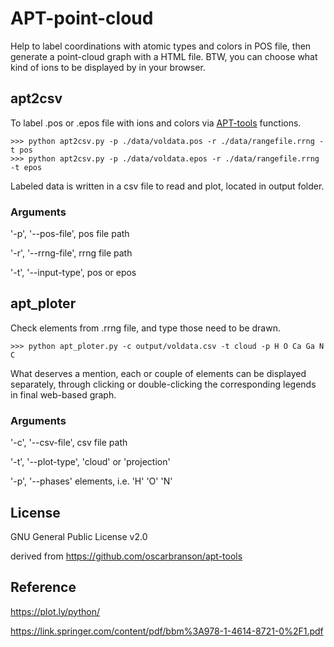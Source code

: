 # APT-point-cloud
Help to label coordinations with atomic types and colors in POS file, then generate a point-cloud graph with a HTML file. 
BTW, you can choose what kind of ions to be displayed by in your browser.

## apt2csv

To label .pos or .epos file with ions and colors via [APT-tools](https://github.com/oscarbranson/apt-tools) functions.

```
>>> python apt2csv.py -p ./data/voldata.pos -r ./data/rangefile.rrng -t pos
>>> python apt2csv.py -p ./data/voldata.epos -r ./data/rangefile.rrng -t epos
```

Labeled data is written in a csv file to read and plot, located in output folder.

### Arguments
'-p', '--pos-file', pos file path

'-r', '--rrng-file', rrng file path

'-t', '--input-type', pos or epos

## apt_ploter
Check elements from .rrng file, and type those need to be drawn.

```
>>> python apt_ploter.py -c output/voldata.csv -t cloud -p H O Ca Ga N C
```

What deserves a mention, each or couple of elements can be displayed separately, through clicking or double-clicking the corresponding legends in final web-based graph.

### Arguments
'-c', '--csv-file', csv file path

'-t', '--plot-type', 'cloud' or 'projection'

'-p', '--phases' elements, i.e. 'H' 'O' 'N'

## License
GNU General Public License v2.0

derived from https://github.com/oscarbranson/apt-tools

## Reference
https://plot.ly/python/

https://link.springer.com/content/pdf/bbm%3A978-1-4614-8721-0%2F1.pdf

